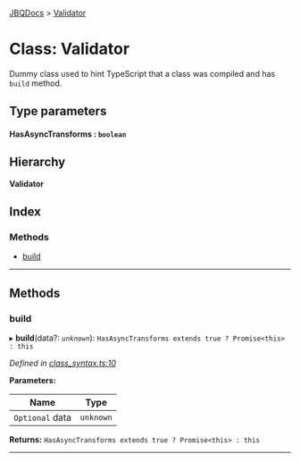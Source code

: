 [JBQDocs](../README.md) > [Validator](../classes/validator.md)

# Class: Validator

Dummy class used to hint TypeScript that a class was compiled and has `build` method.

## Type parameters
#### HasAsyncTransforms :  `boolean`
## Hierarchy

**Validator**

## Index

### Methods

* [build](validator.md#build)

---

## Methods

<a id="build"></a>

###  build

▸ **build**(data?: *`unknown`*): `HasAsyncTransforms extends true ? Promise<this> : this`

*Defined in [class_syntax.ts:10](https://github.com/krnik/vjs-validator/blob/557f235/src/class_syntax.ts#L10)*

**Parameters:**

| Name | Type |
| ------ | ------ |
| `Optional` data | `unknown` |

**Returns:** `HasAsyncTransforms extends true ? Promise<this> : this`

___

